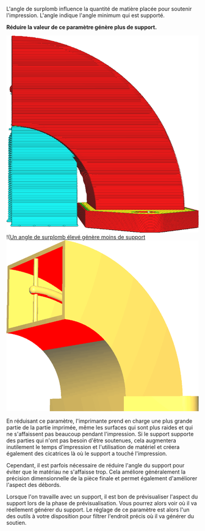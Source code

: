 L'angle de surplomb influence la quantité de matière placée pour soutenir l'impression. L'angle indique l'angle minimum qui est supporté.

**Réduire la valeur de ce paramètre génère plus de support.**

![Un angle de surplomb bas génère plus de support](../../../articles/images/support_angle_low.png)
!([Un angle de surplomb élevé génère moins de support](../../../articles/images/support_angle_high.png)
![Les zones prises en charge sont indiquées en rouge](../../../articles/images/support_angle_prepare_mode.png)

En réduisant ce paramètre, l'imprimante prend en charge une plus grande partie de la partie imprimée, même les surfaces qui sont plus raides et qui ne s'affaissent pas beaucoup pendant l'impression. Si le support supporte des parties qui n'ont pas besoin d'être soutenues, cela augmentera inutilement le temps d'impression et l'utilisation de matériel et créera également des cicatrices là où le support a touché l'impression.

Cependant, il est parfois nécessaire de réduire l'angle du support pour éviter que le matériau ne s'affaisse trop. Cela améliore généralement la précision dimensionnelle de la pièce finale et permet également d'améliorer l'aspect des débords.

Lorsque l'on travaille avec un support, il est bon de prévisualiser l'aspect du support lors de la phase de prévisualisation. Vous pourrez alors voir où il va réellement générer du support. Le réglage de ce paramètre est alors l'un des outils à votre disposition pour filtrer l'endroit précis où il va générer du soutien.

